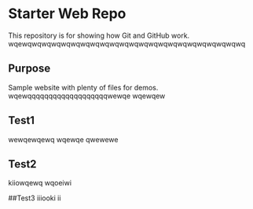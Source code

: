 # Starter Web Repo

This repository is for showing how Git and GitHub work.
wqewqwqwqwqwqwqwqwqwqwqwqwqwqwqwqwqwqwqwqwqwqwqwq

## Purpose

Sample website with plenty of files for demos.
wqewqqqqqqqqqqqqqqqqqqqwewqe wqewqew

## Test1
wewqewqewq wqewqe qwewewe

## Test2
kiiowqewq  wqoeiwi

##Test3
iiiooki  ii